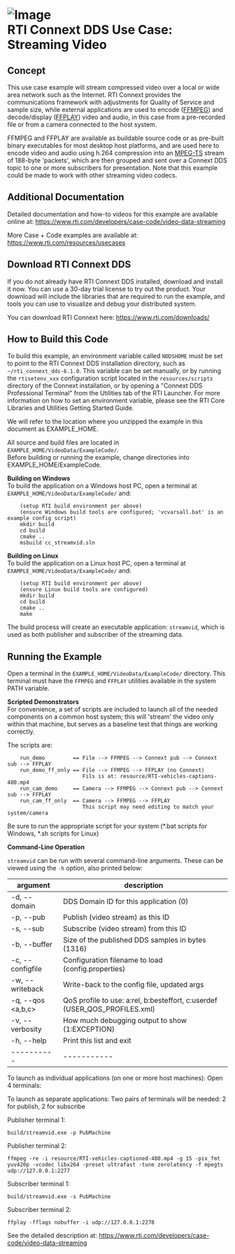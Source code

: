 ![Image](https://www.rti.com/hubfs/RTI_Oct2016/Images/rti-logounit.png)  
 RTI Connext DDS Use Case:  
 Streaming Video
==========================================

Concept
-------
This use case example will stream compressed video over a local or wide area network
such as the Internet.  RTI Connext provides the communications framework with adjustments
for Quality of Service and sample size, while external applications are used to 
encode ([FFMPEG](https://www.ffmpeg.org/)) and decode/display ([FFPLAY](https://www.ffmpeg.org/)) 
video and audio, in this case from a pre-recorded file or from a camera connected to the host system.  


FFMPEG and FFPLAY are available as buildable source code or as pre-built binary executables for 
most desktop host platforms, and are used here to encode video and audio using h.264 compression 
into an [MPEG-TS](https://en.wikipedia.org/wiki/MPEG_transport_stream) stream of 188-byte 'packets', 
which are then grouped and sent over a Connext DDS topic to one or more subscribers for presentation.
Note that this example could be made to work with other streaming video codecs.  


Additional Documentation
------------------------
Detailed documentation and how-to videos for this example are available online at:
  https://www.rti.com/developers/case-code/video-data-streaming

More Case + Code examples are available at:
  https://www.rti.com/resources/usecases



Download RTI Connext DDS
------------------------
If you do not already have RTI Connext DDS installed, download and install it
now. You can use a 30-day trial license to try out the product. Your download
will include the libraries that are required to run the example, and tools you
can use to visualize and debug your distributed system.

You can download RTI Connext here: https://www.rti.com/downloads/


How to Build this Code
----------------------
To build this example, an environment variable called `NDDSHOME`
must be set to point to the RTI Connext DDS installation directory, such as
`~/rti_connext_dds-6.1.0`.   This variable can be set manually, or by running
the `rtisetenv_xxx` configuration script located in the `resources/scripts` 
directory of the Connext installation, or by opening a "Connext DDS Professional 
Terminal" from the Utilities tab of the RTI Launcher. 
For more information on how to set an environment variable, please see the RTI
Core Libraries and Utilities Getting Started Guide.


We will refer to the location where you unzipped the example in this document
as EXAMPLE_HOME.  

All source and build files are located in `EXAMPLE_HOME/VideoData/ExampleCode/`.  
Before building or running the example, change directories into EXAMPLE_HOME/ExampleCode.

**Building on Windows**  
To build the application on a Windows host PC, open a terminal at `EXAMPLE_HOME/VideoData/ExampleCode/` and:
````
    (setup RTI build environment per above)
    (ensure Windows build tools are configured; 'vcvarsall.bat' is an example config script)
    mkdir build
    cd build
    cmake ..
    msbuild cc_streamvid.sln
````


**Building on Linux**  
To build the application on a Linux host PC, open a terminal at `EXAMPLE_HOME/VideoData/ExampleCode/` and:
````
    (setup RTI build environment per above)
    (ensure Linux build tools are configured)
    mkdir build
    cd build
    cmake ..
    make
````

The build process will create an executable application: `streamvid`, which is used as both 
publisher and subscriber of the streaming data.  


Running the Example
---------------
Open a terminal in the `EXAMPLE_HOME/VideoData/ExampleCode/` directory.   This terminal
must have the `FFMPEG` and `FFPLAY` utilities available in the system PATH variable.  

**Scripted Demonstrators**  
For convenience, a set of scripts are included to launch all of the needed components on 
a common host system;  this will 'stream' the video only within that machine, but serves as 
a baseline test that things are working correctly.  

The scripts are:
````
    run_demo         == File --> FFMPEG --> Connext pub --> Connext sub --> FFPLAY
    run_demo_ff_only == File --> FFMPEG --> FFPLAY (no Connext)
                        Fils is at: resource/RTI-vehicles-captions-480.mp4
    run_cam_demo     == Camera --> FFMPEG --> Connext pub --> Connext sub --> FFPLAY
    run_cam_ff_only  == Camera --> FFMPEG --> FFPLAY
                        This script may need editing to match your system/camera
````

Be sure to run the appropriate script for your system (*.bat scripts for Windows, *.sh scripts for Linux)  

**Command-Line Operation**  

`streamvid` can be run with several command-line arguments.  These can be viewed using the `-h` option, also printed below:

| argument | description |
| ---------- | ----------- |
| -d, --domain <int> | DDS Domain ID for this application (0) |
| -p, --pub <string> | Publish (video stream) as this ID |
| -s, --sub <string> | Subscribe (video stream) from this ID |
| -b, --buffer <int> | Size of the published DDS samples in bytes (1316) |
| -c, --configfile <string> | Configuration filename to load (config.properties)  |
| -w, --writeback | Write-back to the config file, updated args ||
| -q, --qos <a,b,c> | QoS profile to use: a:rel, b:besteffort, c:userdef (USER_QOS_PROFILES.xml) |
| -v, --verbosity <int> | How much debugging output to show (1:EXCEPTION)|
| -h, --help | Print this list and exit|
| ---------- | ----------- |

To launch as individual applications (on one or more host machines): Open 4 terminals:  

To launch as separate applications: Two pairs of terminals will be needed: 2 for publish, 2 for subscribe

Publisher terminal 1:

    build/streamvid.exe -p PubMachine

Publisher terminal 2:

    ffmpeg -re -i resource/RTI-vehicles-captioned-480.mp4 -g 15 -pix_fmt yuv420p -vcodec libx264 -preset ultrafast -tune zerolatency -f mpegts udp://127.0.0.1:2277

Subscriber terminal 1:

    build/streamvid.exe -s PubMachine

Subscriber terminal 2:

    ffplay -fflags nobuffer -i udp://127.0.0.1:2278


See the detailed description at: https://www.rti.com/developers/case-code/video-data-streaming
